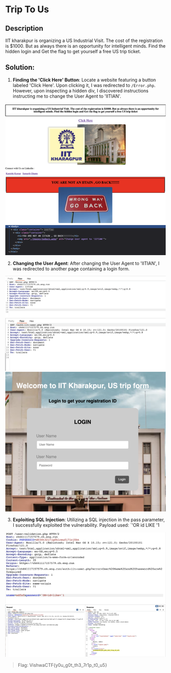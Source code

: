# Trip To Us

## Description

IIT kharakpur is organizing a US Industrial Visit. The cost of the registration is $1000. But as always there is an opportunity for intelligent minds. Find the hidden login and Get the flag to get yourself a free US trip ticket.

## Solution:

1. **Finding the 'Click Here' Button**:
    Locate a website featuring a button labeled 'Click Here'. Upon clicking it, I was redirected to `/Error.php`. However, upon inspecting a hidden div, I discovered instructions instructing me to change the User Agent to 'IITIAN'.

![Home Page](../images/home_page.png)
![Error Page](../images/Error_page.png)
![Hidden Div](../images/hidden_div.png)

2. **Changing the User Agent**:
    After changing the User Agent to 'IITIAN', I was redirected to another page containing a login form.

![Home Page](../images/change_user_agent.png)
![Hidden Div](../images/redirect_to_login_page.png)
![Login Page](../images/login_page.png)

3. **Exploiting SQL Injection**:
    Utilizing a SQL injection in the pass parameter, I successfully exploited the vulnerability. Payload used: `'OR id LIKE '1

![Sqli Pyload](../images/sqli_payload.png)
![Flag](../images/web_flag_login.png)

> Flag: VishwaCTF{y0u_g0t_th3_7r1p_t0_u5}
